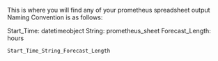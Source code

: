 This is where you will find any of your prometheus spreadsheet output
Naming Convention is as follows:

Start_Time: datetimeobject
String: prometheus_sheet
Forecast_Length: hours

`Start_Time_String_Forecast_Length`